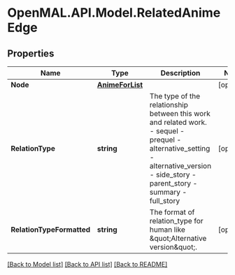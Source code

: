 # OpenMAL.API.Model.RelatedAnimeEdge
## Properties

Name | Type | Description | Notes
------------ | ------------- | ------------- | -------------
**Node** | [**AnimeForList**](AnimeForList.md) |  | [optional] 
**RelationType** | **string** | The type of the relationship between this work and related work.  - sequel - prequel - alternative_setting - alternative_version - side_story - parent_story - summary - full_story  | [optional] 
**RelationTypeFormatted** | **string** | The format of relation_type for human like \&quot;Alternative version\&quot;.  | [optional] 

[[Back to Model list]](../README.md#documentation-for-models) [[Back to API list]](../README.md#documentation-for-api-endpoints) [[Back to README]](../README.md)

